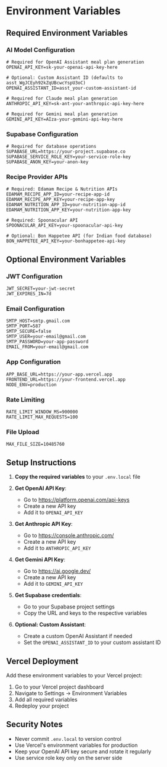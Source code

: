 # Environment Variables

## Required Environment Variables

### AI Model Configuration
```env
# Required for OpenAI Assistant meal plan generation
OPENAI_API_KEY=sk-your-openai-api-key-here

# Optional: Custom Assistant ID (defaults to asst_WgJCEyh92kZqUBcwcYspU3oC)
OPENAI_ASSISTANT_ID=asst_your-custom-assistant-id

# Required for Claude meal plan generation
ANTHROPIC_API_KEY=sk-ant-your-anthropic-api-key-here

# Required for Gemini meal plan generation
GEMINI_API_KEY=AIza-your-gemini-api-key-here
```

### Supabase Configuration
```env
# Required for database operations
SUPABASE_URL=https://your-project.supabase.co
SUPABASE_SERVICE_ROLE_KEY=your-service-role-key
SUPABASE_ANON_KEY=your-anon-key
```

### Recipe Provider APIs
```env
# Required: Edamam Recipe & Nutrition APIs
EDAMAM_RECIPE_APP_ID=your-recipe-app-id
EDAMAM_RECIPE_APP_KEY=your-recipe-app-key
EDAMAM_NUTRITION_APP_ID=your-nutrition-app-id
EDAMAM_NUTRITION_APP_KEY=your-nutrition-app-key

# Required: Spoonacular API
SPOONACULAR_API_KEY=your-spoonacular-api-key

# Optional: Bon Happetee API (for Indian food database)
BON_HAPPETEE_API_KEY=your-bonhappetee-api-key
```

## Optional Environment Variables

### JWT Configuration
```env
JWT_SECRET=your-jwt-secret
JWT_EXPIRES_IN=7d
```

### Email Configuration
```env
SMTP_HOST=smtp.gmail.com
SMTP_PORT=587
SMTP_SECURE=false
SMTP_USER=your-email@gmail.com
SMTP_PASSWORD=your-app-password
EMAIL_FROM=your-email@gmail.com
```

### App Configuration
```env
APP_BASE_URL=https://your-app.vercel.app
FRONTEND_URL=https://your-frontend.vercel.app
NODE_ENV=production
```

### Rate Limiting
```env
RATE_LIMIT_WINDOW_MS=900000
RATE_LIMIT_MAX_REQUESTS=100
```

### File Upload
```env
MAX_FILE_SIZE=10485760
```

## Setup Instructions

1. **Copy the required variables** to your `.env.local` file
2. **Get OpenAI API Key**:
   - Go to https://platform.openai.com/api-keys
   - Create a new API key
   - Add it to `OPENAI_API_KEY`

3. **Get Anthropic API Key**:
   - Go to https://console.anthropic.com/
   - Create a new API key
   - Add it to `ANTHROPIC_API_KEY`

4. **Get Gemini API Key**:
   - Go to https://ai.google.dev/
   - Create a new API key
   - Add it to `GEMINI_API_KEY`

5. **Get Supabase credentials**:
   - Go to your Supabase project settings
   - Copy the URL and keys to the respective variables

6. **Optional: Custom Assistant**:
   - Create a custom OpenAI Assistant if needed
   - Set the `OPENAI_ASSISTANT_ID` to your custom assistant ID

## Vercel Deployment

Add these environment variables to your Vercel project:

1. Go to your Vercel project dashboard
2. Navigate to Settings → Environment Variables
3. Add all required variables
4. Redeploy your project

## Security Notes

- Never commit `.env.local` to version control
- Use Vercel's environment variables for production
- Keep your OpenAI API key secure and rotate it regularly
- Use service role key only on the server side
